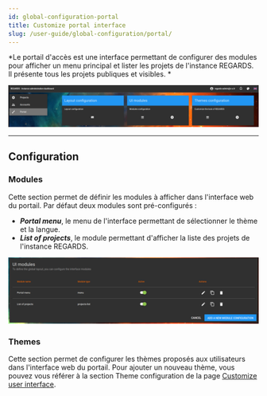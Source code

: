 ```yaml
---
id: global-configuration-portal
title: Customize portal interface
slug: /user-guide/global-configuration/portal/
---
```


*Le portail d'accès est une interface permettant de configurer des modules pour afficher un menu principal et lister les projets de l'instance REGARDS. Il présente tous les projets publiques et visibles. *

<div align="center">
  <img src="/images/user-documentation/1-global-configuration/portal.png" alt="portal" width="800"/> 
</div>

---

## Configuration

### Modules

Cette section permet de définir les modules à afficher dans l'interface web du portail. Par défaut deux modules sont pré-configurés :

- ***Portal menu***, le menu de l'interface permettant de sélectionner le thème et la langue.
- ***List of projects***, le module permettant d'afficher la liste des projets de l'instance REGARDS.

<div align="center">
  <img src="/images/user-documentation/1-global-configuration/portal-modules.png" alt="portal modules" width="800"/> 
</div>

### Themes

Cette section permet de configurer les thèmes proposés aux utilisateurs dans l'interface web du portail. Pour ajouter un nouveau thème, vous pouvez vous référer à la section Theme configuration de la page [Customize user interface](../../project-configuration/user-interface/#theme-configuration/).
